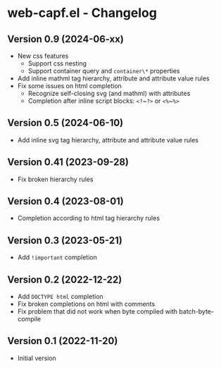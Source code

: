 # web-capf.el - Changelog

## Version 0.9 (2024-06-xx)

* New css features
    * Support css nesting
    * Support container query and `container\*` properties
* Add inline mathml tag hierarchy, attribute and attribute value rules
* Fix some issues on html completion
    * Recognize self-closing svg (and mathml) with attributes
    * Completion after inline script blocks: `<?`~`?>` or  `<%`~`%>`

## Version 0.5 (2024-06-10)

* Add inline svg tag hierarchy, attribute and attribute value rules

## Version 0.41 (2023-09-28)

* Fix broken hierarchy rules

## Version 0.4 (2023-08-01)

* Completion according to html tag hierarchy rules

## Version 0.3 (2023-05-21)

* Add `!important` completion

## Version 0.2 (2022-12-22)

* Add `DOCTYPE html` completion
* Fix broken completions on html with comments
* Fix problem that did not work when byte compiled with batch-byte-compile

## Version 0.1 (2022-11-20)

* Initial version
